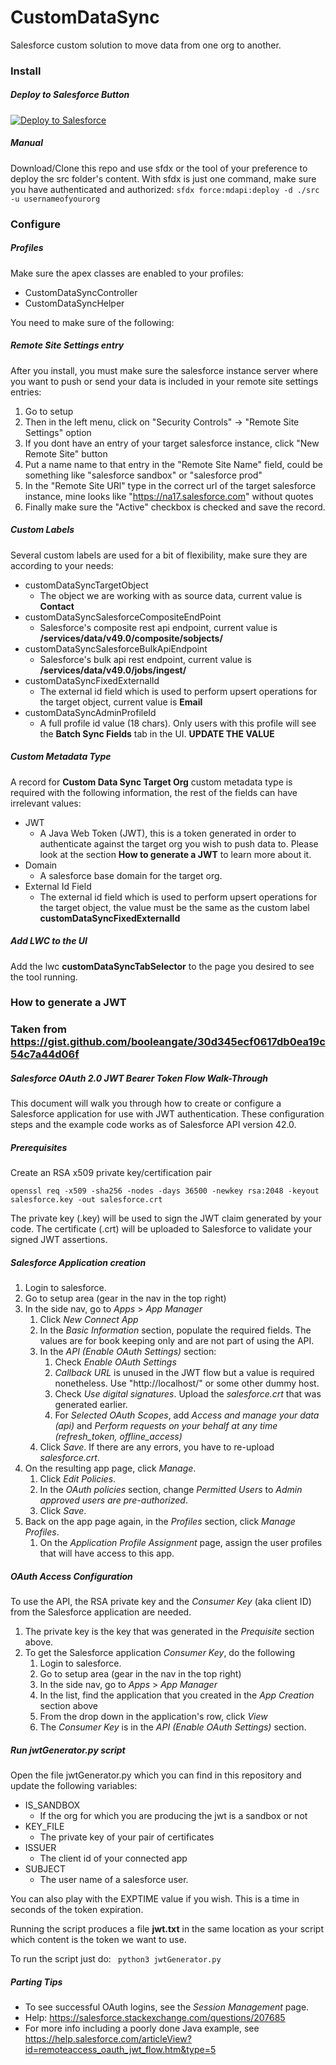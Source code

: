 # CustomDataSync
Salesforce custom solution to move data from one org to another.

### Install

##### Deploy to Salesforce Button

<a href="https://githubsfdeploy.herokuapp.com?owner=anyei&repo=CustomDataSync">
  <img alt="Deploy to Salesforce"
       src="https://raw.githubusercontent.com/afawcett/githubsfdeploy/master/src/main/webapp/resources/img/deploy.png">
</a>

##### Manual
Download/Clone this repo and use sfdx or the tool of your preference to deploy the src folder's content.
With sfdx is just one command, make sure you have authenticated and authorized:
```sfdx force:mdapi:deploy -d ./src -u usernameofyourorg```


### Configure


##### Profiles

Make sure the apex classes are enabled to your profiles:

- CustomDataSyncController
- CustomDataSyncHelper

You need to make sure of the following:

##### Remote Site Settings entry

After you install, you must make sure the salesforce instance server where you want to push or send your data is included in your remote site settings entries:

1. Go to setup
2. Then in the left menu, click on "Security Controls" -> "Remote Site Settings" option 
3. If you dont have an entry of your target salesforce instance, click "New Remote Site" button 
4. Put a name name to that entry in the "Remote Site Name" field, could be something like "salesforce sandbox" or "salesforce prod"
5. In the "Remote Site URl" type in the correct url of the target salesforce instance, mine looks like "https://na17.salesforce.com" without quotes 
6. Finally make sure the "Active" checkbox is checked and save the record. 

##### Custom Labels

Several custom labels are used for a bit of flexibility, make sure they are according to your needs:

- customDataSyncTargetObject
    - The object we are working with as source data, current value is **Contact**
- customDataSyncSalesforceCompositeEndPoint
    - Salesforce's composite rest api endpoint, current value is **/services/data/v49.0/composite/sobjects/**
- customDataSyncSalesforceBulkApiEndpoint
    - Salesforce's bulk api rest endpoint, current value is **/services/data/v49.0/jobs/ingest/**
- customDataSyncFixedExternalId
    - The external id field which is used to perform upsert operations for the target object, current value is **Email**
- customDataSyncAdminProfileId
    - A full profile id value (18 chars). Only users with this profile will see the **Batch Sync Fields** tab in the UI. **UPDATE THE VALUE**
    
##### Custom Metadata Type

A record for **Custom Data Sync Target Org** custom metadata type is required with the following information, the rest of the fields can have irrelevant values:

- JWT
    - A Java Web Token (JWT), this is a token generated in order to authenticate against the target org you wish to push data to. Please look at the section **How to generate a JWT** to learn more about it.
- Domain
    - A salesforce base domain for the target org.
- External Id Field
    - The external id field which is used to perform upsert operations for the target object, the value must be the same as the custom label **customDataSyncFixedExternalId**
  

##### Add LWC to the UI

Add the lwc **customDataSyncTabSelector** to the page you desired to see the tool running.
 
 
 ### How to generate a JWT 
 ### Taken from https://gist.github.com/booleangate/30d345ecf0617db0ea19c54c7a44d06f
 
 
 
 ##### Salesforce OAuth 2.0 JWT Bearer Token Flow Walk-Through

This document will walk you through how to create or configure a Salesforce application for use with JWT authentication.  These configuration steps and the example code works as of Salesforce API version 42.0.


##### Prerequisites

Create an RSA x509 private key/certification pair

```
openssl req -x509 -sha256 -nodes -days 36500 -newkey rsa:2048 -keyout salesforce.key -out salesforce.crt
```

The private key (.key) will be used to sign the JWT claim generated by your code.  The certificate (.crt) will be uploaded to Salesforce to validate your signed JWT assertions.

##### Salesforce Application creation

1. Login to salesforce.
1. Go to setup area (gear in the nav in the top right)
1. In the side nav, go to _Apps_ > _App Manager_
   1. Click _New Connect App_
   1. In the _Basic Information_ section, populate the required fields.  The values are for book keeping only and are not part of using the API.
   1. In the _API (Enable OAuth Settings)_ section:
      1. Check _Enable OAuth Settings_
      1. _Callback URL_ is unused in the JWT flow but a value is required nonetheless.  Use "http://localhost/" or some other dummy host.
      1. Check _Use digital signatures_.  Upload the _salesforce.crt_ that was generated earlier.
      1. For _Selected OAuth Scopes_, add _Access and manage your data (api)_ and _Perform requests on your behalf at any time (refresh_token, offline_access)_
   1. Click _Save_.  If there are any errors, you have to re-upload _salesforce.crt_.
1. On the resulting app page, click _Manage_.
   1. Click _Edit Policies_.
   1. In the _OAuth policies_ section, change _Permitted Users_ to _Admin approved users are pre-authorized_.
   1. Click _Save_.
1. Back on the app page again, in the _Profiles_ section, click _Manage Profiles_.
   1. On the _Application Profile Assignment_ page, assign the user profiles that will have access to this app.


##### OAuth Access Configuration

To use the API, the RSA private key and the _Consumer Key_ (aka client ID) from the Salesforce application are needed.

1. The private key is the key that was generated in the _Prequisite_ section above.
1. To get the Salesforce application _Consumer Key_, do the following
   1. Login to salesforce.
   1. Go to setup area (gear in the nav in the top right)
   1. In the side nav, go to _Apps_ > _App Manager_
   1. In the list, find the application that you created in the _App Creation_ section above
   1. From the drop down in the application's row, click _View_
   1. The _Consumer Key_ is in the _API (Enable OAuth Settings)_ section.
   
##### Run jwtGenerator.py script

Open the file jwtGenerator.py which you can find in this repository and update the following variables:

- IS_SANDBOX
    - If the org for which you are producing the jwt is a sandbox or not
- KEY_FILE
    - The private key of your pair of certificates
- ISSUER
    - The client id of your connected app
- SUBJECT
    - The user name of a salesforce user.
    
You can also play with the EXPTIME value if you wish. This is a time in seconds of the token expiration.

Running the script produces a file **jwt.txt** in the same location as your script which content is the token we want to use.

To run the script just do:
``` python3 jwtGenerator.py```

##### Parting Tips
- To see successful OAuth logins, see the _Session Management_ page.
- Help: https://salesforce.stackexchange.com/questions/207685
- For more info including a poorly done Java example, see https://help.salesforce.com/articleView?id=remoteaccess_oauth_jwt_flow.htm&type=5

